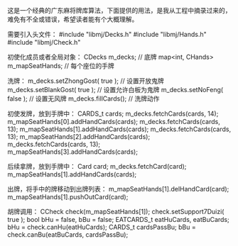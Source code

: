 ﻿这是一个经典的广东麻将牌库算法，下面提供的用法，是我从工程中摘录过来的，难免有不全或错误，希望读者能有个大概理解。

需要引入头文件：
#include "libmj/Decks.h"
#include "libmj/Hands.h"
#include "libmj/Check.h"

初使化成员或者全局对象：
CDecks m_decks; // 底牌
map<int, CHands> m_mapSeatHands; // 每个座位的手牌

洗牌：
m_decks.setZhongGost( true ); // 设置开放鬼牌
m_decks.setBlankGost( true ); // 设置允许白板为鬼牌
m_decks.setNoFeng( false );  // 设置无风牌
m_decks.fillCards(); // 洗牌动作

初使发牌，放到手牌中：
CARDS_t cards;
m_decks.fetchCards(cards, 14);
m_mapSeatHands[0].addHandCards(cards);
m_decks.fetchCards(cards, 13);
m_mapSeatHands[1].addHandCards(cards);
m_decks.fetchCards(cards, 13);
m_mapSeatHands[2].addHandCards(cards);
m_decks.fetchCards(cards, 13);
m_mapSeatHands[3].addHandCards(cards);

后续拿牌，放到手牌中：
Card card;
m_decks.fetchCard(card);
m_mapSeatHands[1].addHandCards(cards);

出牌，将手中的牌移动到出牌列表：
m_mapSeatHands[1].delHandCard(card);
m_mapSeatHands[1].pushOutCard(card);

胡牌调用：
CCheck check(m_mapSeatHands[1]);
check.setSupport7Duizi( true );
bool bHu = false, bBu = false;
EATCARDS_t eatHuCards, eatBuCards;
bHu = check.canHu(eatHuCards);
CARDS_t cardsPassBu;
bBu = check.canBu(eatBuCards, cardsPassBu);